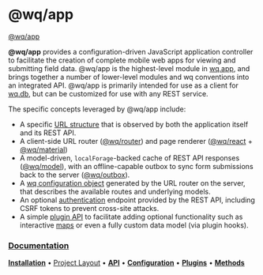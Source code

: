 @wq/app
======

[@wq/app][docs]

**@wq/app** provides a configuration-driven JavaScript application controller to facilitate the creation of complete mobile web apps for viewing and submitting field data.   @wq/app is the highest-level module in [wq.app], and brings together a number of lower-level modules and wq conventions into an integrated API.  @wq/app is primarily intended for use as a client for [wq.db], but can be customized for use with any REST service.

The specific concepts leveraged by @wq/app include:

 * A specific [URL structure][url-structure] that is observed by both the application itself and its REST API.
 * A client-side URL router ([@wq/router]) and page renderer ([@wq/react] + [@wq/material])
 * A model-driven, `localForage`-backed cache of REST API responses ([@wq/model]), with an offline-capable outbox to sync form submissions back to the server ([@wq/outbox]).
 * A [wq configuration object][config] generated by the URL router on the server, that describes the available routes and underlying models.
 * An optional [authentication][auth] endpoint provided by the REST API, including CSRF tokens to prevent cross-site attacks.
 * A simple [plugin API][plugins] to facilitate adding optional functionality such as interactive [maps][@wq/map] or even a fully custom data model (via plugin hooks).

### [Documentation][docs]

[**Installation**][installation]
&bull;
[Project Layout][project-layout]
&bull;
[**API**][api]
&bull;
[**Configuration**][configuration]
&bull;
[**Plugins**][plugins]
&bull;
[**Methods**][methods]

[docs]: https://wq.io/@wq/app
[installation]: https://wq.io/@wq/app#installation
[project-layout]: https://wq.io/@wq/app#project-layout
[api]: https://wq.io/@wq/app#api
[configuration]: https://wq.io/@wq/app#configuration
[plugins]: https://wq.io/plugins/
[methods]: https://wq.io/@wq/app#methods

[wq.app]: https://wq.io/wq.app/
[wq.db]: https://wq.io/wq.db/
[@wq/store]: https://wq.io/@wq/store
[@wq/model]: https://wq.io/@wq/model
[@wq/router]: https://wq.io/@wq/router
[@wq/outbox]: https://wq.io/@wq/outbox
[@wq/react]: https://wq.io/@wq/react
[@wq/material]: https://wq.io/@wq/material
[@wq/map]: https://wq.io/@wq/map
[url-structure]: https://wq.io/wq.db/url-structure
[config]: https://wq.io/config
[auth]: https://wq.io/wq.db/auth
